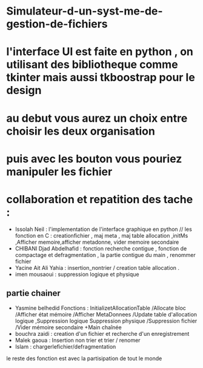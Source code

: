 # Simulateur-d-un-syst-me-de-gestion-de-fichiers
# l'interface UI est faite en python , on utilisant des bibliotheque comme tkinter mais aussi tkboostrap pour le design 
# au debut vous aurez un choix entre choisir les  deux organisation
# puis avec les bouton vous pouriez manipuler les fichier 
# collaboration et repatition des tache :
- Issolah Neil : l'implementation de l'interface graphique en python // les fonction en C : creationfichier , maj meta , maj table allocation ,initMs ,Afficher memoire,afficher metadonne, vider memoire secondaire
- CHIBANI Djad Abdelhafid : fonction recherche contigue , fonction de compactage et defragmentation , la partie contigue du main , renommer fichier
- Yacine Ait Ali Yahia : insertion_nontrier / creation table allocation .
- imen mousaoui : suppression logique et physique






partie chainer 
-------------------------------------------------------------------------------------------------------------------------------
- Yasmine belhedid Fonctions : InitializetAllocationTable /Allocate bloc /Afficher état mémoire /Afficher MetaDonnees /Update table d'allocation logique ,Suppression logique Suppression physique  /Suppression fichier /Vider mémoire secondaire +Main chaînée
- bouchra zaidi : creation d'un fichier et recherche d'un enregistrement 
- Malek gaoua : Insertion non trier et trier / renomer
- Islam : chargerlefichier/defragmentation


le reste des fonction est avec la partisipation de tout le monde
